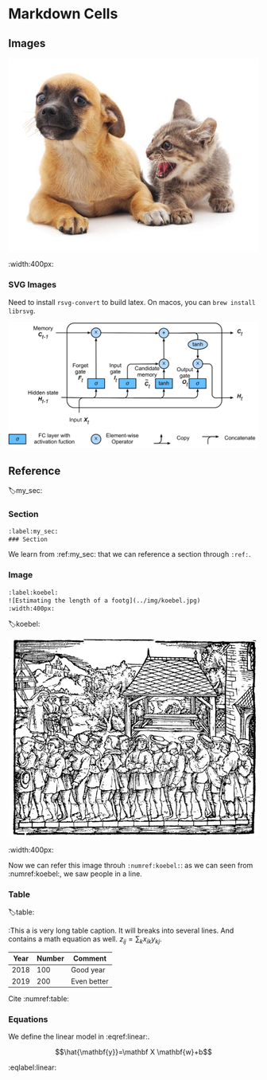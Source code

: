 # Markdown Cells


## Images

![A nice image with a cat and a dog](../img/catdog.jpg)

:width:400px:


### SVG Images

Need to install `rsvg-convert` to build latex. On macos, you can
`brew install librsvg`.

![A LSTM cell](../img/lstm.svg)

## Reference

:label:my_sec:

### Section

```
:label:my_sec:
### Section
```

We learn from :ref:my_sec: that we can reference a section through `:ref:`.


### Image

```
:label:koebel:
![Estimating the length of a footg](../img/koebel.jpg)
:width:400px:
```

:label:koebel:

![Estimating the length of a footg](../img/koebel.jpg)

:width:400px:

Now we can refer this image throuh `:numref:koebel:`: as we can seen from
:numref:koebel:, we saw people in a line.

### Table

:label:table:

:This a is very long table caption. It will breaks into several lines. And
contains a math equation as well. $z_{ij} = \sum_{k}x_{ik}y_{kj}$.

| Year | Number | Comment |
| ---  | --- | --- |
| 2018 | 100 | Good year |
| 2019 | 200 | Even better |

Cite :numref:table:

### Equations

We define the linear model in :eqref:linear:.

$$\hat{\mathbf{y}}=\mathbf X \mathbf{w}+b$$

:eqlabel:linear:
